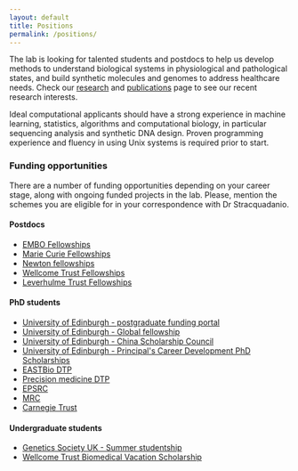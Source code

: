```yaml
---
layout: default
title: Positions
permalink: /positions/
---
```


The lab is looking for talented students and postdocs to help us develop methods
to understand biological systems in physiological and pathological states, and
build synthetic molecules and genomes to address healthcare needs. Check our
[research](/research) and [publications](/publications) page to see our recent
research interests.

Ideal computational applicants should have a strong experience in machine learning,
statistics, algorithms and computational biology, in particular sequencing
analysis and synthetic DNA design. Proven programming experience and fluency in
using Unix systems is required prior to start. 

### Funding opportunities

There are a number of funding opportunities depending on your career stage,
along with ongoing funded projects in the lab. Please, mention the schemes you
are eligible for in your correspondence with Dr Stracquadanio.

#### Postdocs

* [EMBO Fellowships](http://www.embo.org/funding-awards/fellowships)
* [Marie Curie Fellowships](http://ec.europa.eu/research/mariecurieactions/about/individual-fellowships_en)
* [Newton fellowships](https://royalsociety.org/grants-schemes-awards/grants/newton-international/)
* [Wellcome Trust Fellowships](https://wellcome.ac.uk/funding/sir-henry-wellcome-postdoctoral-fellowships)
* [Leverhulme Trust Fellowships](https://www.leverhulme.ac.uk/funding/grant-schemes/early-career-fellowships)

#### PhD students

* [University of Edinburgh - postgraduate funding portal](https://www.ed.ac.uk/student-funding/postgraduate)
* [University of Edinburgh - Global fellowship](https://www.ed.ac.uk/student-funding/postgraduate/international/global/research)
* [University of Edinburgh - China Scholarship Council](https://www.ed.ac.uk/student-funding/postgraduate/international/region/asia/china-council)
* [University of Edinburgh - Principal's Career Development PhD Scholarships](https://www.ed.ac.uk/student-funding/postgraduate/uk-eu/university-scholarships/development)
* [EASTBio DTP](https://www.ed.ac.uk/roslin/postgraduate/bbsrc-eastbio-dtp)
* [Precision medicine DTP](https://www.ed.ac.uk/usher/precision-medicine)
* [EPSRC](https://www.ed.ac.uk/student-funding/postgraduate/uk-eu/research-councils/epsrc)
* [MRC](https://www.ed.ac.uk/student-funding/postgraduate/uk-eu/research-councils/mrc)
* [Carnegie Trust](https://www.carnegie-trust.org/award-schemes/carnegie-phd-scholarships/)

#### Undergraduate students

* [Genetics Society UK - Summer studentship](https://genetics.org.uk/grants/summer-studentships/)
* [Wellcome Trust Biomedical Vacation Scholarship](https://wellcome.ac.uk/grant-funding/schemes/biomedical-vacation-scholarships)